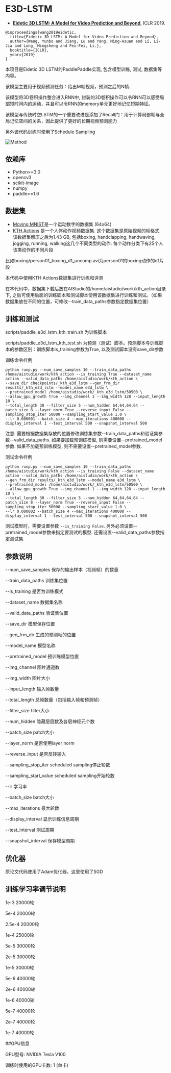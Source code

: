 # E3D-LSTM

* [**Eidetic 3D LSTM: A Model for Video Prediction and Beyond**](https://openreview.net/forum?id=B1lKS2AqtX), ICLR 2019.



```
@inproceedings{wang2019eidetic,
  title={Eidetic 3D LSTM: A Model for Video Prediction and Beyond},
  author={Wang, Yunbo and Jiang, Lu and Yang, Ming-Hsuan and Li, Li-Jia and Long, Mingsheng and Fei-Fei, Li.},
  booktitle={ICLR},
  year={2019}
}
```

本项目是Eidetic 3D LSTM的PaddlePaddle实现, 包含模型训练, 测试, 数据集等内容。

该模型主要用于视频预测任务：给出M帧视频，预测之后的N帧. 

该模型将3D卷积操作整合进入RNN中, 封装的3D卷积操作可以令RNN可以感受局部短时间内的运动，并且可以令RNN的memory单元更好地记忆短期特征。

该模型与传统时空LSTM的一个重要改进是添加了Recall门：用于计算局部帧与全局记忆空间的关系，因此提供了更好的长期视频预测能力

另外该代码训练时使用了Schedule Sampling

![Method](images/e3d_lstm_framework.png)



## 依赖库

- Python>=3.0
- opencv3
- scikit-image
- numpy
- paddle>=1.6


## 数据集

* [Moving MNIST](https://www.dropbox.com/s/fpe24s1t94m87rn/moving-mnist-example.tar.gz?dl=0)是一个运动数字的数据集 (64x64)
* [KTH Actions](https://www.dropbox.com/s/ppmob712dzgogly/kth_action.tar.gz?dl=0) 是一个人体动作视频数据集. 这个数据集是原始视频的帧格式. 该数据集解压之后为1.43 GB, 包括boxing, handclapping, handwaving, jogging, running, walking这几个不同类型的动作. 每个动作分类下有25个人该类动作的不同片段

比如boxing/person01_boxing_d1_uncomp.avi为person01的boxing动作的d1片段

本代码中使用KTH Actions数据集进行训练和评测

在本代码中，数据集下载后放在AIStudio的/home/aistudio/work/kth_action目录下, 之后可使用后面的训练脚本和测试脚本使用该数据集进行训练和测试。（如果数据集放在不同的位置，可修改--train_data_paths参数指定数据集位置）


## 训练和测试


scripts/paddle_e3d_lstm_kth_train.sh 为训练脚本

scripts/paddle_e3d_lstm_kth_test.sh 为预测（测试）脚本。预测脚本与训练脚本的参数区别：训练脚本is_training参数为True, 以及测试脚本没有save_dir参数



训练命令样例

```
python runp.py --num_save_samples 10 --train_data_paths /home/aistudio/work/kth_action --is_training True --dataset_name action --valid_data_paths /home/aistudio/work/kth_action \
--save_dir checkpoints/_kth_e3d_lstm --gen_frm_dir results/_kth_e3d_lstm --model_name e3d_lstm \
--pretrained_model /home/aistudio/work/_kth_e3d_lstm/50500 \
--allow_gpu_growth True --img_channel 1 --img_width 128 --input_length 10 \
--total_length 30 --filter_size 5 --num_hidden 64,64,64,64 --patch_size 8 --layer_norm True --reverse_input False --sampling_stop_iter 50000 --sampling_start_value 1.0 \
--lr 0.000001 --batch_size 4 --max_iterations 400000 --display_interval 1 --test_interval 500 --snapshot_interval 500

```

注意: 需要根据数据集存放的位置修改训练集参数--train_data_paths和验证集参数--valid_data_paths. 如果要加载预训练模型, 则需要设置--pretrained_model参数. 如果不加载预训练模型, 则不需要设置--pretrained_model参数.


测试命令样例

```
python runp.py --num_save_samples 10 --train_data_paths /home/aistudio/work/kth_action --is_training False --dataset_name action --valid_data_paths /home/aistudio/work/kth_action \
--gen_frm_dir results/_kth_e3d_lstm --model_name e3d_lstm \
--pretrained_model /home/aistudio/work/_kth_e3d_lstm/50500 \
--allow_gpu_growth True --img_channel 1 --img_width 128 --input_length 10 \
--total_length 30 --filter_size 5 --num_hidden 64,64,64,64 --patch_size 8 --layer_norm True --reverse_input False --sampling_stop_iter 50000 --sampling_start_value 1.0 \
--lr 0.000002 --batch_size 4 --max_iterations 400000 --display_interval 1 --test_interval 500 --snapshot_interval 500

```

测试模型时，需要设置参数 `--is_training False`.
另外必须设置--pretrained_model参数来指定要测试的模型. 还需设置--valid_data_paths参数指定测试集. 


## 参数说明

--num_save_samples 保存的输出样本（视频帧）的数量

--train_data_paths 训练集位置

--is_training 是否为训练模式

--dataset_name 数据集名称

--valid_data_paths 验证集位置

--save_dir 模型保存位置

--gen_frm_dir 生成的预测帧的位置

--model_name 模型名称

--pretrained_model 预训练模型位置

--img_channel 图片通道数

--img_width 图片大小

--input_length 输入帧数量

--total_length 总帧数量（包括输入帧和预测帧）

--filter_size filter大小

--num_hidden 隐藏层层数及各层神经元个数

--patch_size patch大小

--layer_norm 是否使用layer norm

--reverse_input 是否反转输入

--sampling_stop_iter scheduled sampling停止轮数

--sampling_start_value scheduled sampling开始轮数

--lr 学习率

--batch_size batch大小

--max_iterations 最大轮数

--display_interval 显示训练信息周期

--test_interval 测试周期

--snapshot_interval 保存模型周期


## 优化器

原论文代码使用了Adam优化器，这里使用了SGD

## 训练学习率调节说明

1e-3 20000轮

5e-4 20000轮

2.5e-4 20000轮

1e-4 25000轮

5e-5 30000轮

2e-5 30000轮

1e-5 30000轮

5e-6 40000轮

2e-6 40000轮

1e-6 40000轮

5e-7 40000轮

2e-7 40000轮

1e-7 40000轮 

##GPU信息

GPU型号: NVIDIA Tesla V100

训练时使用的GPU卡数: 1 (单卡)